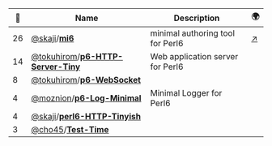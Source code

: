 |:star2: | Name | Description | 🌍|
|---|---|---|---|
|26|[@skaji](https://github.com/skaji)/[**mi6**](https://github.com/skaji/mi6)|minimal authoring tool for Perl6|[:arrow_upper_right:](https://www.cpan.org/authors/id/S/SK/SKAJI/Perl6/)|
|14|[@tokuhirom](https://github.com/tokuhirom)/[**p6-HTTP-Server-Tiny**](https://github.com/tokuhirom/p6-HTTP-Server-Tiny)|Web application server for Perl6||
|8|[@tokuhirom](https://github.com/tokuhirom)/[**p6-WebSocket**](https://github.com/tokuhirom/p6-WebSocket)|||
|4|[@moznion](https://github.com/moznion)/[**p6-Log-Minimal**](https://github.com/moznion/p6-Log-Minimal)|Minimal Logger for Perl6||
|4|[@skaji](https://github.com/skaji)/[**perl6-HTTP-Tinyish**](https://github.com/skaji/perl6-HTTP-Tinyish)|||
|3|[@cho45](https://github.com/cho45)/[**Test-Time**](https://github.com/cho45/Test-Time)|||

